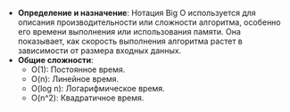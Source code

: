 - **Определение и назначение**: Нотация Big O используется для описания производительности или сложности алгоритма, особенно его времени выполнения или использования памяти. Она показывает, как скорость выполнения алгоритма растет в зависимости от размера входных данных.
- **Общие сложности**:
    - O(1): Постоянное время.
    - O(n): Линейное время.
    - O(log n): Логарифмическое время.
    - O(n^2): Квадратичное время.